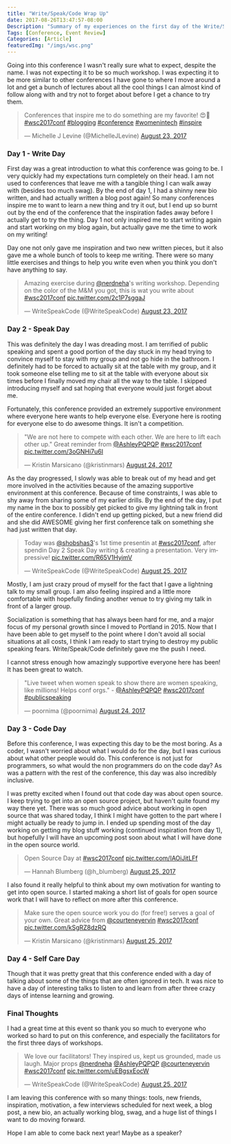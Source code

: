 ```yaml
---
title: "Write/Speak/Code Wrap Up"
date: 2017-08-26T13:47:57-08:00
Description: "Summary of my experiences on the first day of the Write/Speak/Code conference."
Tags: [Conference, Event Review]
Categories: [Article]
featuredImg: "/imgs/wsc.png"
---
```



Going into this conference I wasn't really sure what to expect, despite the name. I was not expecting it to be so much workshop. I was expecting it to be more similar to other conferences I have gone to where I move around a lot and get a bunch of lectures about all the cool things I can almost kind of follow along with and try not to forget about before I get a chance to try them.

<blockquote class="twitter-tweet" data-lang="en"><p lang="en" dir="ltr">Conferences that inspire me to do something are my favorite! 😍📝 <a href="https://twitter.com/hashtag/wsc2017conf?src=hash">#wsc2017conf</a> <a href="https://twitter.com/hashtag/blogging?src=hash">#blogging</a> <a href="https://twitter.com/hashtag/conference?src=hash">#conference</a> <a href="https://twitter.com/hashtag/womenintech?src=hash">#womenintech</a> <a href="https://twitter.com/hashtag/inspire?src=hash">#inspire</a></p>&mdash; Michelle J Levine (@MichelleJLevine) <a href="https://twitter.com/MichelleJLevine/status/900498330324656128">August 23, 2017</a></blockquote>
<script async src="//platform.twitter.com/widgets.js" charset="utf-8"></script>


### Day 1 - Write Day

First day was a great introduction to what this conference was going to be. I very quickly had my expectations turn completely on their head. I am not used to conferences that leave me with a tangible thing I can walk away with (besides too much swag). By the end of day 1, I had a shinny new bio written, and had actually written a blog post again! So many conferences inspire me to want to learn a new thing and try it out, but I end up so burnt out by the end of the conference that the inspiration fades away before I actually get to try the thing. Day 1 not only inspired me to start writing again and start working on my blog again, but actually gave me the time to work on my writing!

Day one not only gave me inspiration and two new written pieces, but it also gave me a whole bunch of tools to keep me writing. There were so many little exercises and things to help you write even when you think you don't have anything to say.

<blockquote class="twitter-tweet" data-lang="en"><p lang="en" dir="ltr">Amazing exercise during <a href="https://twitter.com/nerdneha">@nerdneha</a>&#39;s writing workshop. Depending on the color of the M&amp;M you got, this is wat you write about <a href="https://twitter.com/hashtag/wsc2017conf?src=hash">#wsc2017conf</a> <a href="https://t.co/2c1P7sggaJ">pic.twitter.com/2c1P7sggaJ</a></p>&mdash; WriteSpeakCode (@WriteSpeakCode) <a href="https://twitter.com/WriteSpeakCode/status/900454419073949697">August 23, 2017</a></blockquote>
<script async src="//platform.twitter.com/widgets.js" charset="utf-8"></script>


### Day 2 - Speak Day

This was definitely the day I was dreading most. I am terrified of public speaking and spent a good portion of the day stuck in my head trying to convince myself to stay with my group and not go hide in the bathroom. I definitely had to be forced to actually sit at the table with my group, and it took someone else telling me to sit at the table with everyone about six times before I finally moved my chair all the way to the table. I skipped introducing myself and sat hoping that everyone would just forget about me.

Fortunately, this conference provided an extremely supportive environment where everyone here wants to help everyone else. Everyone here is rooting for everyone else to do awesome things. It isn't a competition.

<blockquote class="twitter-tweet" data-lang="en"><p lang="en" dir="ltr">&quot;We are not here to compete with each other. We are here to lift each other up.&quot; Great reminder from <a href="https://twitter.com/AshleyPQPQP">@AshleyPQPQP</a> <a href="https://twitter.com/hashtag/wsc2017conf?src=hash">#wsc2017conf</a> <a href="https://t.co/3oGNHi7u6I">pic.twitter.com/3oGNHi7u6I</a></p>&mdash; Kristin Marsicano (@kristinmars) <a href="https://twitter.com/kristinmars/status/900774188851486720">August 24, 2017</a></blockquote>
<script async src="//platform.twitter.com/widgets.js" charset="utf-8"></script>

As the day progressed, I slowly was able to break out of my head and get more involved in the activities because of the amazing supportive environment at this conference. Because of time constraints, I was able to shy away from sharing some of my earlier drills. By the end of the day, I put my name in the box to possibly get picked to give my lightning talk in front of the entire conference. I didn't end up getting picked, but a new friend did and she did AWESOME giving her first conference talk on something she had just written that day.

<blockquote class="twitter-tweet" data-lang="en"><p lang="en" dir="ltr">Today was <a href="https://twitter.com/shobshas3">@shobshas3</a>&#39;s 1st time presentin at <a href="https://twitter.com/hashtag/wsc2017conf?src=hash">#wsc2017conf</a>, after spendin Day 2 Speak Day writing &amp; creating a presentation. Very impressive! <a href="https://t.co/R65V1HyimV">pic.twitter.com/R65V1HyimV</a></p>&mdash; WriteSpeakCode (@WriteSpeakCode) <a href="https://twitter.com/WriteSpeakCode/status/900895354257895424">August 25, 2017</a></blockquote>
<script async src="//platform.twitter.com/widgets.js" charset="utf-8"></script>

Mostly, I am just crazy proud of myself for the fact that I gave a lightning talk to my small group. I am also feeling inspired and a little more comfortable with hopefully finding another venue to try giving my talk in front of a larger group.

Socialization is something that has always been hard for me, and a major focus of my personal growth since I moved to Portland in 2015. Now that I have been able to get myself to the point where I don't avoid all social situations at all costs, I think I am ready to start trying to destroy my public speaking fears. Write/Speak/Code definitely gave me the push I need.

I cannot stress enough how amazingly supportive everyone here has been! It has been great to watch.

<blockquote class="twitter-tweet" data-lang="en"><p lang="en" dir="ltr">&quot;Live tweet when women speak to show there are women speaking, like millions! Helps conf orgs.&quot; - <a href="https://twitter.com/AshleyPQPQP">@AshleyPQPQP</a> <a href="https://twitter.com/hashtag/wsc2017conf?src=hash">#wsc2017conf</a> <a href="https://twitter.com/hashtag/publicspeaking?src=hash">#publicspeaking</a></p>&mdash; poornima (@poornima) <a href="https://twitter.com/poornima/status/900769999882567681">August 24, 2017</a></blockquote>
<script async src="//platform.twitter.com/widgets.js" charset="utf-8"></script>


### Day 3 - Code Day

Before this conference, I was expecting this day to be the most boring. As a coder, I wasn't worried about what I would do for the day, but I was curious about what other people would do. This conference is not just for programmers, so what would the non programmers do on the code day? As was a pattern with the rest of the conference, this day was also incredibly inclusive.

I was pretty excited when I found out that code day was about open source. I keep trying to get into an open source project, but haven't quite found my way there yet. There was so much good advice about working in open source that was shared today, I think I might have gotten to the part where I might actually be ready to jump in. I ended up spending most of the day working on getting my blog stuff working (continued inspiration from day 1), but hopefully I will have an upcoming post soon about what I will have done in the open source world.

<blockquote class="twitter-tweet" data-lang="en"><p lang="en" dir="ltr">Open Source Day at <a href="https://twitter.com/hashtag/wsc2017conf?src=hash">#wsc2017conf</a> <a href="https://t.co/IAOiJitLFf">pic.twitter.com/IAOiJitLFf</a></p>&mdash; Hannah Blumberg (@h_blumberg) <a href="https://twitter.com/h_blumberg/status/901120566656081920">August 25, 2017</a></blockquote>
<script async src="//platform.twitter.com/widgets.js" charset="utf-8"></script>

I also found it really helpful to think about my own motivation for wanting to get into open source. I started making a short list of goals for open source work that I will have to reflect on more after this conference.

<blockquote class="twitter-tweet" data-cards="hidden" data-lang="en"><p lang="en" dir="ltr">Make sure the open source work you do (for free!) serves a goal of your own. Great advice from <a href="https://twitter.com/courteneyervin">@courteneyervin</a> <a href="https://twitter.com/hashtag/wsc2017conf?src=hash">#wsc2017conf</a> <a href="https://t.co/kSgRZ8dzRQ">pic.twitter.com/kSgRZ8dzRQ</a></p>&mdash; Kristin Marsicano (@kristinmars) <a href="https://twitter.com/kristinmars/status/901137188670193664">August 25, 2017</a></blockquote>
<script async src="//platform.twitter.com/widgets.js" charset="utf-8"></script>


### Day 4 - Self Care Day

Though that it was pretty great that this conference ended with a day of talking about some of the things that are often ignored in tech. It was nice to have a day of interesting talks to listen to and learn from after three crazy days of intense learning and growing.


### Final Thoughts

I had a great time at this event so thank you so much to everyone who worked so hard to put on this conference, and especially the facilitators for the first three days of workshops.

<blockquote class="twitter-tweet" data-lang="en"><p lang="en" dir="ltr">We love our facilitators! They inspired us, kept us grounded, made us laugh. Major props <a href="https://twitter.com/nerdneha">@nerdneha</a> <a href="https://twitter.com/AshleyPQPQP">@AshleyPQPQP</a> <a href="https://twitter.com/courteneyervin">@courteneyervin</a> <a href="https://twitter.com/hashtag/wsc2017conf?src=hash">#wsc2017conf</a> <a href="https://t.co/uEBgsxEocW">pic.twitter.com/uEBgsxEocW</a></p>&mdash; WriteSpeakCode (@WriteSpeakCode) <a href="https://twitter.com/WriteSpeakCode/status/901187434989457408">August 25, 2017</a></blockquote>
<script async src="//platform.twitter.com/widgets.js" charset="utf-8"></script>

I am leaving this conference with so many things: tools, new friends, inspiration, motivation, a few interviews scheduled for next week, a blog post, a new bio, an actually working blog, swag, and a huge list of things I want to do moving forward.

Hope I am able to come back next year! Maybe as a speaker?